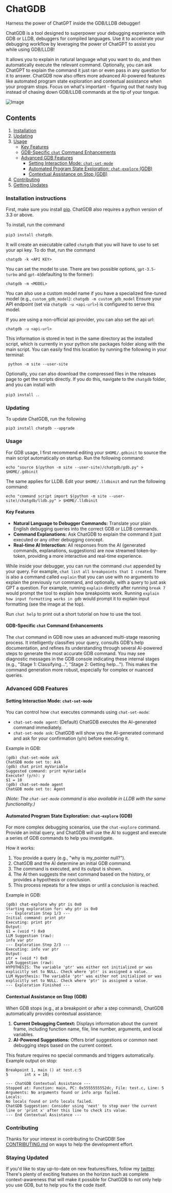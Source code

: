 # ChatGDB
Harness the power of ChatGPT inside the GDB/LLDB debugger!


ChatGDB is a tool designed to superpower your debugging experience with GDB or LLDB, debuggers for compiled languages. Use it to accelerate your debugging workflow by leveraging the power of ChatGPT to assist you while using GDB/LLDB! 

It allows you to explain in natural language what you want to do, and then automatically execute the relevant command. Optionally, you can ask ChatGPT to explain the command it just ran or even pass in any question for it to answer. ChatGDB now also offers more advanced AI-powered features like automated program state exploration and contextual assistance when your program stops. Focus on what's important - figuring out that nasty bug instead of chasing down GDB/LLDB commands at the tip of your tongue.

![Image](https://lh5.googleusercontent.com/xZMLwWWxavqYjC3fyCIZJ0m-s-f-XEoiOeWGbxRrw3dWoukUoWzJJ4iiBkVO2Vtiyr4K6o0WkTs7B40TapeBPIYwgVRVhDXGVjB4tFYoKH3_nK847nYXl3pISB6dEP6Wp_o0uPlfJOjCrLspm0_VNw)

## Contents

1. [Installation](#installation-intructions)
2. [Updating](#updating)
3. [Usage](#usage)
    * [Key Features](#key-features)
    * [GDB-Specific `chat` Command Enhancements](#gdb-specific-chat-command-enhancements)
    * [Advanced GDB Features](#advanced-gdb-features)
        * [Setting Interaction Mode: `chat-set-mode`](#setting-interaction-mode-chat-set-mode)
        * [Automated Program State Exploration: `chat-explore` (GDB)](#automated-program-state-exploration-chat-explore-gdb)
        * [Contextual Assistance on Stop (GDB)](#contextual-assistance-on-stop-gdb)
4. [Contributing](#contributing)
5. [Getting Updates](#getting-updates)

### Installation instructions
First, make sure you install [pip](https://pip.pypa.io/en/stable/installation/). ChatGDB also
requires a python version of 3.3 or above.

To install, run the command 

```pip3 install chatgdb```. 

It will create an executable called ```chatgdb``` that you will have to use to set your api key. 
To do that, run the command

```chatgdb -k <API KEY> ```

You can set the model to use. There are two possible options, ```gpt-3.5-turbo``` and ```gpt-4```(defaulting to the former):

```chatgdb -m <MODEL>```

You can also use a custom model name if you have a specialized fine-tuned model (e.g., `custom_gdb_model`):
```chatgdb -m custom_gdb_model```
Ensure your API endpoint (set via `chatgdb -u <api-url>`) is configured to serve this model.

If you are using a non-official api provider, you can also set the api url:

```chatgdb -u <api-url>```

This information is stored in text in the same directory as the installed script, which is currently in your python site packages
folder along with the main script. You can easily find this location by running the following in your terminal:

``` python -m site --user-site```

Optionally, you can also download the compressed files in the releases page to get the scripts directly.
If you do this, navigate to the ```chatgdb``` folder, and you can install with

```pip3 install .```.

### Updating

To update ChatGDB, run the following

```pip3 install chatgdb --upgrade```


### Usage
For GDB usage, I first recommend editing your ```$HOME/.gdbinit``` to source the main script automatically on startup. Run the following command:

```echo "source $(python -m site --user-site)/chatgdb/gdb.py" > $HOME/.gdbinit```

The same applies for LLDB. Edit your ```$HOME/.lldbinit``` and run the following command:

```echo "command script import $(python -m site --user-site)/chatgdb/lldb.py" > $HOME/.lldbinit```

#### Key Features
- **Natural Language to Debugger Commands:** Translate your plain English debugging queries into the correct GDB or LLDB commands.
- **Command Explanations:** Ask ChatGDB to explain the command it just executed or any other debugging concept.
- **Real-time AI Interaction:** All responses from the AI (generated commands, explanations, suggestions) are now streamed token-by-token, providing a more interactive and real-time experience.

While inside your debugger, you can run the command `chat` appended by your query. For example, `chat list all breakpoints that I created`. 
There is also a command called `explain` that you can use with no arguments to explain the previously run command, 
and optionally, with a query to just ask GPT a question. For example, running `explain` directly after running 
`break 7` would prompt the tool to explain how breakpoints work. Running `explain how input formatting works in gdb` 
would prompt it to explain input formatting (see the image at the top).

Run `chat help` to print out a short tutorial on how to use the tool.

#### GDB-Specific `chat` Command Enhancements
The `chat` command in GDB now uses an advanced multi-stage reasoning process. It intelligently classifies your query, consults GDB's help documentation, and refines its understanding through several AI-powered steps to generate the most accurate GDB command. You may see diagnostic messages in the GDB console indicating these internal stages (e.g., "Stage 1: Classifying...", "Stage 2: Getting help..."). This makes the command generation more robust, especially for complex or nuanced queries.

### Advanced GDB Features

#### Setting Interaction Mode: `chat-set-mode`
You can control how `chat` executes commands using `chat-set-mode`:
*   `chat-set-mode agent`: (Default) ChatGDB executes the AI-generated command immediately.
*   `chat-set-mode ask`: ChatGDB will show you the AI-generated command and ask for your confirmation (y/n) before executing it.

Example in GDB:
```gdb
(gdb) chat-set-mode ask
ChatGDB mode set to: Ask
(gdb) chat print myVariable
Suggested command: print myVariable
Execute? (y/n): y
$1 = 10 
(gdb) chat-set-mode agent
ChatGDB mode set to: Agent
```
*(Note: The `chat-set-mode` command is also available in LLDB with the same functionality.)*

#### Automated Program State Exploration: `chat-explore` (GDB)
For more complex debugging scenarios, use the `chat-explore` command. Provide an initial query, and ChatGDB will use the AI to suggest and execute a series of GDB commands to help you investigate.

How it works:
1. You provide a query (e.g., "why is my_pointer null?").
2. ChatGDB and the AI determine an initial GDB command.
3. The command is executed, and its output is shown.
4. The AI then suggests the next command based on the history, or provides a hypothesis or conclusion.
5. This process repeats for a few steps or until a conclusion is reached.

Example in GDB:
```gdb
(gdb) chat-explore why ptr is 0x0
Starting exploration for: why ptr is 0x0
--- Exploration Step 1/3 ---
Initial command: print ptr
Executing: print ptr
Output:
$1 = (void *) 0x0
LLM Suggestion (raw):
info var ptr
--- Exploration Step 2/3 ---
Executing: info var ptr
Output:
ptr = (void *) 0x0
LLM Suggestion (raw):
HYPOTHESIS: The variable 'ptr' was either not initialized or was explicitly set to NULL. Check where 'ptr' is assigned a value.
LLM Hypothesis: The variable 'ptr' was either not initialized or was explicitly set to NULL. Check where 'ptr' is assigned a value.
--- Exploration Finished ---
```

#### Contextual Assistance on Stop (GDB)
When GDB stops (e.g., at a breakpoint or after a step command), ChatGDB automatically provides contextual assistance:
1.  **Current Debugging Context:** Displays information about the current frame, including function name, file, line number, arguments, and local variables.
2.  **AI-Powered Suggestions:** Offers brief suggestions or common next debugging steps based on the current context.

This feature requires no special commands and triggers automatically. Example output on stop:
```gdb
Breakpoint 1, main () at test.c:5
5	    int x = 10;

--- ChatGDB Contextual Assistance ---
Stopped at: Function: main, PC: 0x5555555552dc, File: test.c, Line: 5
Arguments: No arguments found or info args failed.
Locals:
No locals found or info locals failed.
ChatGDB Suggestion: Consider using 'next' to step over the current line or 'print x' after this line to check its value.
--- End Contextual Assistance ---
```

### Contributing
Thanks for your interest in contributing to ChatGDB! See [CONTRIBUTING.md](CONTRIBUTING.md) on ways to
help the development effort. 

### Staying Updated

If you'd like to stay up-to-date on new features/fixes, follow my [twitter](https://twitter.com/pranay__gosar). There's plenty
of exciting features on the horizon such as complete context-awareness that will make it possible
for ChatGDB to not only help you use GDB, but to help you fix the code itself.
